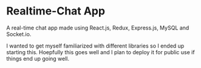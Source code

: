 # Realtime-Chat App
A real-time chat app made using React.js, Redux, Express.js, MySQL and Socket.io.

I wanted to get myself familiarized with different libraries so I ended up starting this. Hoepfully this goes well and I plan to deploy it for public use if things end up going well.
